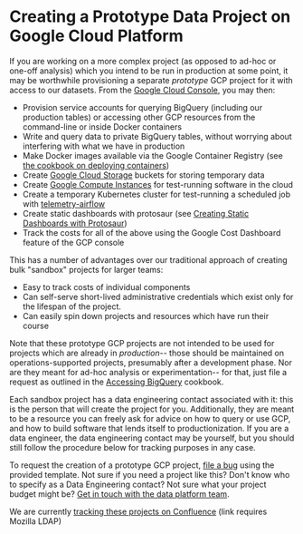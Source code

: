 # Creating a Prototype Data Project on Google Cloud Platform

If you are working on a more complex project (as opposed to ad-hoc or one-off analysis) which you intend to be run in production at some point, it may be worthwhile provisioning a separate _prototype_ GCP project for it with access to our datasets. From the [Google Cloud Console](https://console.cloud.google.com/), you may then:

- Provision service accounts for querying BigQuery (including our production tables) or accessing other GCP resources from the command-line or inside Docker containers
- Write and query data to private BigQuery tables, without worrying about interfering with what we have in production
- Make Docker images available via the Google Container Registry (see [the cookbook on deploying containers](deploying-containers.md))
- Create [Google Cloud Storage](https://cloud.google.com/storage/) buckets for storing temporary data
- Create [Google Compute Instances](https://cloud.google.com/compute/docs/instances) for test-running software in the cloud
- Create a temporary Kubernetes cluster for test-running a scheduled job with [telemetry-airflow](https://github.com/mozilla/telemetry-airflow)
- Create static dashboards with protosaur (see [Creating Static Dashboards with Protosaur](./operational/protosaur.md))
- Track the costs for all of the above using the Google Cost Dashboard feature of the GCP console

This has a number of advantages over our traditional approach of creating bulk "sandbox" projects for larger teams:

- Easy to track costs of individual components
- Can self-serve short-lived administrative credentials which exist only for the lifespan of the project.
- Can easily spin down projects and resources which have run their course

Note that these prototype GCP projects are not intended to be used for projects which are already in _production_-- those should be maintained on operations-supported projects, presumably after a development phase. Nor are they meant for ad-hoc analysis or experimentation-- for that, just file a request as outlined in the [Accessing BigQuery](bigquery/access.md#access-request) cookbook.

Each sandbox project has a data engineering contact associated with it: this is the person that will create the project for you. Additionally, they are meant to be a resource you can freely ask for advice on how to query or use GCP, and how to build software that lends itself to productionization. If you are a data engineer, the data engineering contact may be yourself, but you should still follow the procedure below for tracking purposes in any case.

To request the creation of a prototype GCP project, [file a bug] using the provided template.
Not sure if you need a project like this? Don't know who to specify as a Data Engineering contact? Not sure what your project budget might be? [Get in touch with the data platform team](../concepts/getting_help.md).

We are currently [tracking these projects on Confluence](https://mozilla-hub.atlassian.net/wiki/spaces/DATA/pages/6849773/Active+GCP+Prototype+Projects) (link requires Mozilla LDAP)

[file a bug]: https://bugzilla.mozilla.org/enter_bug.cgi?assigned_to=nobody%40mozilla.org&bug_ignored=0&bug_severity=normal&bug_status=NEW&bug_type=task&cf_fx_iteration=---&cf_fx_points=---&comment=%2A%2A%20Please%20fill%20out%20the%20following%20information%20and%20needinfo%20the%20data%20engineering%20contact%20you%20specified%20below%20%28unless%20the%20contact%20is%20yourself%29%2C%20don%27t%20forget%20to%20change%20the%20title%20to%20use%20your%20project%20name%21%20%2A%2A%0D%0A%0D%0AGCP-compatible%20project%20name%20%28e.g.%20missioncontrol-v2-dev%2C%20adi-forecasting-dev%29%3A%0D%0ALDAP%20of%20people%20who%20require%20administrative%20privileges%20for%20this%20project%3A%20%0D%0AProject%20timeline%20%28maximum%206%20months%2C%20projects%20may%20be%20renewed%20if%20development%20is%20still%20ongoing%20at%20the%20end%20of%20that%20period%29%3A%0D%0AApproximate%20budget%20for%20this%20project%20%28if%20expected%20to%20be%20greater%20than%20%241000%29%3A%0D%0AWhether%20this%20project%20will%20be%20used%20to%20import%20external%20data%20into%20GCP%2C%20and%20if%20so%2C%20from%20where%20%28if%20the%20answer%20is%20yes%2C%20needinfo%20a%20member%20of%20Data%20SRE%20for%20an%20ops%20evaluation%29%3A%0D%0AData%20Engineering%20contact%20for%20this%20project%3A%0D%0A%0D%0AFor%20more%20information%2C%20please%20see%20%5Bthe%20gcp%20project%20cookbook%5D%28https%3A%2F%2Fdocs.telemetry.mozilla.org%2Fcookbooks%2Fgcp-projects.html%29%20on%20docs.telemetry.mozilla.org.&component=General&contenttypemethod=list&contenttypeselection=text%2Fplain&defined_groups=1&filed_via=standard_form&flag_type-4=X&flag_type-607=X&flag_type-800=X&flag_type-803=X&flag_type-936=X&form_name=enter_bug&maketemplate=Remember%20values%20as%20bookmarkable%20template&op_sys=Unspecified&priority=--&product=Data%20Platform%20and%20Tools&rep_platform=Unspecified&short_desc=New%20GCP%20Project%20Request%3A%20name-of-project&status_whiteboard=%5Bgcp-project-request%5D&target_milestone=---&version=unspecified
